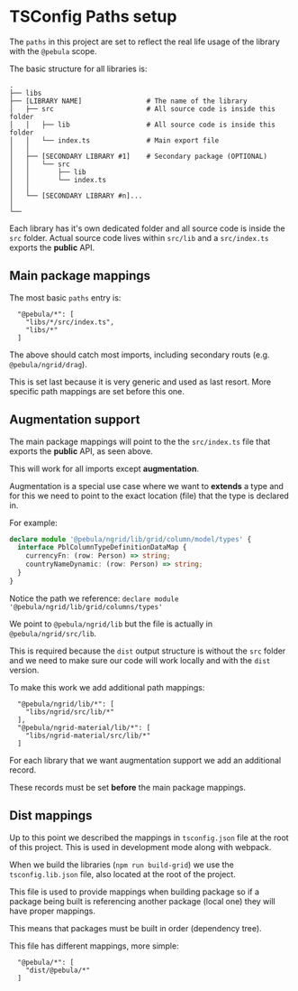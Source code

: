 # TSConfig Paths setup

The `paths` in this project are set to reflect the real life usage of the library with the `@pebula` scope.

The basic structure for all libraries is:

    .
    ├── libs
    ├── [LIBRARY NAME]                # The name of the library
    │   ├── src                       # All source code is inside this folder
    │   │   ├── lib                   # All source code is inside this folder
    │   │   └── index.ts              # Main export file
    │   │
    │   ├── [SECONDARY LIBRARY #1]    # Secondary package (OPTIONAL)
    │   │   └── src
    │   │       ├── lib
    │   │       └── index.ts
    │   │
    │   └── [SECONDARY LIBRARY #n]...
    │
    └──

Each library has it's own dedicated folder and all source code is inside the `src` folder. Actual source code lives within `src/lib` and a `src/index.ts` exports the **public** API.

## Main package mappings

The most basic `paths` entry is:

```
  "@pebula/*": [
    "libs/*/src/index.ts",
    "libs/*"
  ]
```

The above should catch most imports, including secondary routs (e.g. `@pebula/ngrid/drag`).

This is set last because it is very generic and used as last resort. More specific
path mappings are set before this one.

## Augmentation support

The main package mappings will point to the the `src/index.ts` file that exports the **public** API, as seen above.

This will work for all imports except **augmentation**.

Augmentation is a special use case where we want to **extends** a type and for this
we need to point to the exact location (file) that the type is declared in.

For example:

```ts
declare module '@pebula/ngrid/lib/grid/column/model/types' {
  interface PblColumnTypeDefinitionDataMap {
    currencyFn: (row: Person) => string;
    countryNameDynamic: (row: Person) => string;
  }
}
```

Notice the path we reference: `declare module '@pebula/ngrid/lib/grid/columns/types'`

We point to `@pebula/ngrid/lib` but the file is actually in `@pebula/ngrid/src/lib`.

This is required because the `dist` output structure is without the `src` folder and we need to make sure our code will work locally and with the `dist` version.

To make this work we add additional path mappings:

```
  "@pebula/ngrid/lib/*": [
    "libs/ngrid/src/lib/*"
  ],
  "@pebula/ngrid-material/lib/*": [
    "libs/ngrid-material/src/lib/*"
  ]
```

For each library that we want augmentation support we add an additional record.

These records must be set **before** the main package mappings.

## Dist mappings

Up to this point we described the mappings in `tsconfig.json` file at the root of this project. This is used in development mode along with webpack.

When we build the libraries (`npm run build-grid`) we use the `tsconfig.lib.json` file, also located at the root of the project.

This file is used to provide mappings when building package so if a package being built
is referencing another package (local one) they will have proper mappings.

This means that packages must be built in order (dependency tree).

This file has different mappings, more simple:

```
  "@pebula/*": [
    "dist/@pebula/*"
  ]
```
